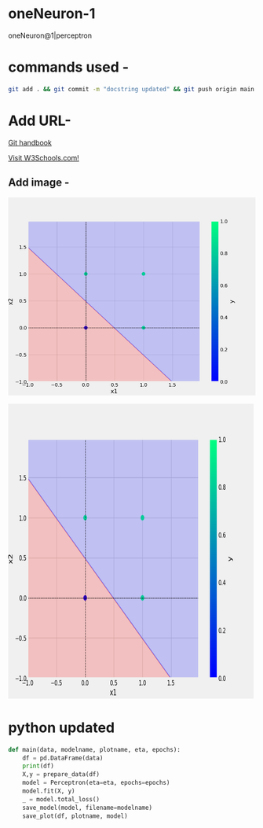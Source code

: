 # oneNeuron-1
oneNeuron@1|perceptron


# commands used -


```bash
git add . && git commit -m "docstring updated" && git push origin main
```

# Add URL-
[Git handbook](https://guides.github.com/introduction/git-handbook)

<a href="https://www.w3schools.com">Visit W3Schools.com!</a>

## Add image -
![sample Image](plots/or.png)

<img src="plots/or.png" alt="Girl in a jacket" width="500" height="600">

# python updated
``` python code
def main(data, modelname, plotname, eta, epochs):
    df = pd.DataFrame(data)
    print(df)
    X,y = prepare_data(df)
    model = Perceptron(eta=eta, epochs=epochs)
    model.fit(X, y)
    _ = model.total_loss()
    save_model(model, filename=modelname)
    save_plot(df, plotname, model)